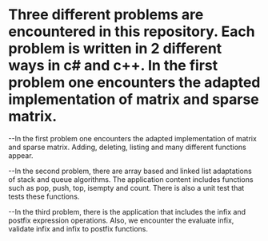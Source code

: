 # Three different problems are encountered in this repository. Each problem is written in 2 different ways in c# and c++. In the first problem one encounters the adapted implementation of matrix and sparse matrix. 
--In the first problem one encounters the adapted implementation of matrix and sparse matrix. Adding, deleting, listing and many different functions appear.

--In the second problem, there are array based and linked list adaptations of stack and queue algorithms. The application content includes functions such as pop, push, top, isempty and count. There is also a unit test that tests these functions.

--In the third problem, there is the application that includes the infix and postfix expression operations. Also, we encounter the evaluate infix, validate infix and infix to postfix functions.
 
